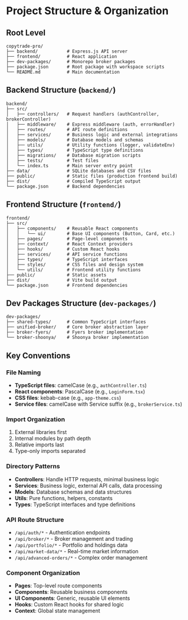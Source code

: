 # Project Structure & Organization

## Root Level
```
copytrade-pro/
├── backend/           # Express.js API server
├── frontend/          # React application
├── dev-packages/      # Monorepo broker packages
├── package.json       # Root package with workspace scripts
└── README.md          # Main documentation
```

## Backend Structure (`backend/`)
```
backend/
├── src/
│   ├── controllers/   # Request handlers (authController, brokerController)
│   ├── middleware/    # Express middleware (auth, errorHandler)
│   ├── routes/        # API route definitions
│   ├── services/      # Business logic and external integrations
│   ├── models/        # Database models and schemas
│   ├── utils/         # Utility functions (logger, validateEnv)
│   ├── types/         # TypeScript type definitions
│   ├── migrations/    # Database migration scripts
│   ├── tests/         # Test files
│   └── index.ts       # Main server entry point
├── data/              # SQLite databases and CSV files
├── public/            # Static files (production frontend build)
├── dist/              # Compiled TypeScript output
└── package.json       # Backend dependencies
```

## Frontend Structure (`frontend/`)
```
frontend/
├── src/
│   ├── components/    # Reusable React components
│   │   └── ui/        # Base UI components (Button, Card, etc.)
│   ├── pages/         # Page-level components
│   ├── context/       # React Context providers
│   ├── hooks/         # Custom React hooks
│   ├── services/      # API service functions
│   ├── types/         # TypeScript interfaces
│   ├── styles/        # CSS files and design system
│   └── utils/         # Frontend utility functions
├── public/            # Static assets
├── dist/              # Vite build output
└── package.json       # Frontend dependencies
```

## Dev Packages Structure (`dev-packages/`)
```
dev-packages/
├── shared-types/      # Common TypeScript interfaces
├── unified-broker/    # Core broker abstraction layer
├── broker-fyers/      # Fyers broker implementation
└── broker-shoonya/    # Shoonya broker implementation
```

## Key Conventions

### File Naming
- **TypeScript files**: camelCase (e.g., `authController.ts`)
- **React components**: PascalCase (e.g., `LoginForm.tsx`)
- **CSS files**: kebab-case (e.g., `app-theme.css`)
- **Service files**: camelCase with Service suffix (e.g., `brokerService.ts`)

### Import Organization
1. External libraries first
2. Internal modules by path depth
3. Relative imports last
4. Type-only imports separated

### Directory Patterns
- **Controllers**: Handle HTTP requests, minimal business logic
- **Services**: Business logic, external API calls, data processing
- **Models**: Database schemas and data structures
- **Utils**: Pure functions, helpers, constants
- **Types**: TypeScript interfaces and type definitions

### API Route Structure
- `/api/auth/*` - Authentication endpoints
- `/api/broker/*` - Broker management and trading
- `/api/portfolio/*` - Portfolio and holdings data
- `/api/market-data/*` - Real-time market information
- `/api/advanced-orders/*` - Complex order management

### Component Organization
- **Pages**: Top-level route components
- **Components**: Reusable business components
- **UI Components**: Generic, reusable UI elements
- **Hooks**: Custom React hooks for shared logic
- **Context**: Global state management